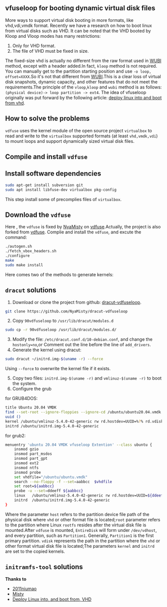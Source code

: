 
## vfuseloop for booting dynamic virtual disk files
More ways to support virtual disk booting in more formats, like vhd,vdi,vmdk format.
Recently we have a research on how to boot linux from virtual disks such as VHD. It can be noted that the VHD booted by Kloop and Vloop modes has many restrictions:
1. Only for VHD format.
2. The file of VHD must be fixed in size.

The fixed-size vhd is actually no different from the raw format used in [WUBI](https://github.com/hakuna-m/wubiuefi/wiki) method, except with a header added.In fact, `kloop` method is not required. You can manually get to the partition starting position and use `-o loop, offset=XXXX`.So it's not that different from [WUBI](https://github.com/hakuna-m/wubiuefi/wiki).This is a clear loss of virtual disk snapshots, dynamic capacity, and other features that do not meet the requirements.The principle of the `vloop`,`kloop` and `wubi` method is as follows:
`(physical device)-> loop partition -> ext4`. The idea of vfuseloop originally was put forward by the following article: [deploy linux into and boot from vhd](https://unix.stackexchange.com/questions/309900/deploy-linux-into-and-boot-from-vhd/465215#465215).  

## How to solve the problems

`vdfuse` uses the kernel module of the open source project `virtualbox` to read and write to the `virtualbox` supported formats (at least `vhd,vmdk,vdi`) to mount loops and support dynamically sized virtual disk files. 

## Compile and install `vdfuse`

## Install software dependencies
```bash
sudo apt-get install subversion git
sudo apt install libfuse-dev virtualbox pkg-config
```
This step install some of precomplies files of `virtualbox`.
## Download the `vdfuse`
Here , the `vdfuse` is fixed by [NyaMisty](https://github.com/NyaMisty/) on [vdfuse](https://github.com/NyaMisty/vdfuse).Actually, the project is also forked from [vdfuse](https://github.com/NyaMisty/vdfuse).
Complie and install the `vdfuse`, and excute the command:
```bash
./autogen.sh
./fetch_vbox_headers.sh
./configure
make
sudo make install
```
Here comes two of the methods to generate kernels:

## `dracut` solutions
1. Download or clone the project from github: [dracut-vdfuseloop](https://github.com/MobtgZhang/VHD-Boot/tree/master/vdfuseloop).
```bash
git clone https://github.com/NyaMisty/dracut-vdfuseloop
```
2. Copy `90vdfuseloop` to `/usr/lib/dracut/modules.d`
```bash
sudo cp -r 90vdfuseloop /usr/lib/dracut/modules.d/
```
3. Modify the file: `/etc/dracut.conf.d/10-debian.conf`, and change the `hostonly=no`,or Comment out the line before the line of `add_drivers`.
4. Generate the kernel using dracut:
```bash
sudo dracut ~/initrd.img-$(uname -r) --force
```
Using `--force` to overwrite the kernel file if it exists.

5. Copy two files: `initrd.img-$(uname -r)` and `vmlinuz-$(uname -r)` to boot the system.
6. Configure the grub

for GRUB4DOS:
```bash
title Ubuntu 20.04 VMDK
find --set-root --ignore-floppies --ignore-cd /ubuntu/ubuntu20.04.vmdk
uuid ()
kernel /ubuntu/vmlinuz-5.4.0-42-generic rw rd.hostdev=UUID=%?% rd.vdisk=/ubuntu/ubuntu.vmdk rd.vdloop=/dev/vdhost/Partition1 rd.debug rd.shell verbose nomodeset
initrd /ubuntu/initrd.img-5.4.0-42-generic
```

for grub2:
```bash
menuentry 'ubuntu 20.04 VMDK vfuseloop Extention' --class ubuntu {
    insmod gzio
    insmod part_msdos
    insmod part_gpt
    insmod ext2
    insmod ntfs
    insmod probe
    set vhdfile="/ubuntu/ubuntu.vmdk"
    search --no-floppy -f --set=aabbcc  $vhdfile
    set root=${aabbcc}
    probe -u --set=ddeeff ${aabbcc}
    linux	/ubuntu/vmlinuz-5.4.0-42-generic rw rd.hostdev=UUID=${ddeeff} rd.vdloop=/dev/vdhost/Partition1 rd.vdisk=$vhdfile rd.debug rd.shell 
    initrd	/ubuntu/initrd.img-5.4.0-42-generic
}
```
Where the parameter `host` refers to the partition device file path of the physical disk where `vhd` or other format file is located;`root` parameter refers to the partition where Linux `rootfs` resides after the virtual disk file is mounted.After `vdfuse` is mounted, `EntireDisk` will form under `/dev/vdhost`, and every partition, such as `Partition1`. Generally, `Partition1` is the first primary partition. `vdisk` represents the path in the partition where the `vhd` or other format virtual disk file is located;The parameters `kernel` and `initrd` are set to the copied kernels.

## `initramfs-tool` solutions

**Thanks to**
+ [2011niumao](http://wuyou.net/home.php?mod=space&uid=434443)
+ [Misty](http://wuyou.net/home.php?mod=space&uid=412891)
+ [Deploy Linux into, and boot from, VHD](https://unix.stackexchange.com/questions/309900/deploy-linux-into-and-boot-from-vhd/465215#465215)
